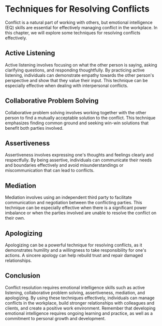 Techniques for Resolving Conflicts
==================================================================

Conflict is a natural part of working with others, but emotional intelligence (EQ) skills are essential for effectively managing conflict in the workplace. In this chapter, we will explore some techniques for resolving conflicts effectively.

Active Listening
----------------

Active listening involves focusing on what the other person is saying, asking clarifying questions, and responding thoughtfully. By practicing active listening, individuals can demonstrate empathy towards the other person's perspective and show that they value their input. This technique can be especially effective when dealing with interpersonal conflicts.

Collaborative Problem Solving
-----------------------------

Collaborative problem solving involves working together with the other person to find a mutually acceptable solution to the conflict. This technique emphasizes finding common ground and seeking win-win solutions that benefit both parties involved.

Assertiveness
-------------

Assertiveness involves expressing one's thoughts and feelings clearly and respectfully. By being assertive, individuals can communicate their needs and boundaries effectively and avoid misunderstandings or miscommunication that can lead to conflicts.

Mediation
---------

Mediation involves using an independent third party to facilitate communication and negotiation between the conflicting parties. This technique can be especially effective when there is a significant power imbalance or when the parties involved are unable to resolve the conflict on their own.

Apologizing
-----------

Apologizing can be a powerful technique for resolving conflicts, as it demonstrates humility and a willingness to take responsibility for one's actions. A sincere apology can help rebuild trust and repair damaged relationships.

Conclusion
----------

Conflict resolution requires emotional intelligence skills such as active listening, collaborative problem solving, assertiveness, mediation, and apologizing. By using these techniques effectively, individuals can manage conflicts in the workplace, build stronger relationships with colleagues and clients, and create a positive work environment. Remember that developing emotional intelligence requires ongoing learning and practice, as well as a commitment to personal growth and development.
